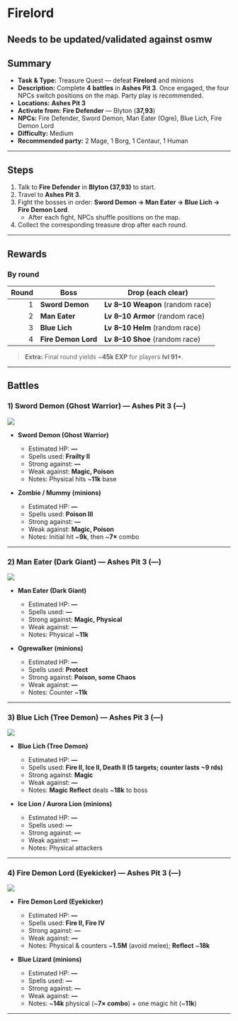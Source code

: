 # Firelord

## Needs to be updated/validated against osmw


## Summary
- **Task & Type:** Treasure Quest — defeat **Firelord** and minions
- **Description:** Complete **4 battles** in **Ashes Pit 3**. Once engaged, the four NPCs switch positions on the map. Party play is recommended. 
- **Locations:** **Ashes Pit 3**
- **Activate from:** **Fire Defender** — Blyton (**37,93**)  
- **NPCs:** Fire Defender, Sword Demon, Man Eater (Ogre), Blue Lich, Fire Demon Lord  
- **Difficulty:** Medium  
- **Recommended party:** 2 Mage, 1 Borg, 1 Centaur, 1 Human  

---

## Steps
1. Talk to **Fire Defender** in **Blyton (37,93)** to start.  
2. Travel to **Ashes Pit 3**.  
3. Fight the bosses in order: **Sword Demon → Man Eater → Blue Lich → Fire Demon Lord**.  
   - After each fight, NPCs shuffle positions on the map.  
4. Collect the corresponding treasure drop after each round.  

---

## Rewards

### By round
| Round | Boss             | Drop (each clear)                  |
| ----: | ---------------- | ---------------------------------- |
| 1     | **Sword Demon**  | **Lv 8–10 Weapon** (random race)   |
| 2     | **Man Eater**    | **Lv 8–10 Armor** (random race)    |
| 3     | **Blue Lich**    | **Lv 8–10 Helm** (random race)     |
| 4     | **Fire Demon Lord** | **Lv 8–10 Shoe** (random race) |

> **Extra:** Final round yields ~**45k EXP** for players **lvl 91+**.  

---

## Battles

### 1) Sword Demon (Ghost Warrior) — Ashes Pit 3 (**—**)
![][img-sword-demon]

- **Sword Demon (Ghost Warrior)**
    - Estimated HP: **—**
    - Spells used: **Frailty II**
    - Strong against: **—**
    - Weak against: **Magic, Poison**
    - Notes: Physical hits ~**11k** base

- **Zombie / Mummy (minions)**
    - Estimated HP: **—**
    - Spells used: **Poison III**
    - Strong against: **—**
    - Weak against: **Magic, Poison**
    - Notes: Initial hit ~**9k**, then ~**7×** combo

---

### 2) Man Eater (Dark Giant) — Ashes Pit 3 (**—**)
![][img-man-eater]

- **Man Eater (Dark Giant)**
    - Estimated HP: **—**
    - Spells used: **—**
    - Strong against: **Magic, Physical**
    - Weak against: **—**
    - Notes: Physical ~**11k**

- **Ogrewalker (minions)**
    - Estimated HP: **—**
    - Spells used: **Protect**
    - Strong against: **Poison, some Chaos**
    - Weak against: **—**
    - Notes: Counter ~**11k**

---

### 3) Blue Lich (Tree Demon) — Ashes Pit 3 (**—**)
![][img-blue-lich]

- **Blue Lich (Tree Demon)**
    - Estimated HP: **—**
    - Spells used: **Fire II, Ice II, Death II (5 targets; counter lasts ~9 rds)**
    - Strong against: **Magic**
    - Weak against: **—**
    - Notes: **Magic Reflect** deals ~**18k** to boss

- **Ice Lion / Aurora Lion (minions)**
    - Estimated HP: **—**
    - Spells used: **—**
    - Strong against: **—**
    - Weak against: **—**
    - Notes: Physical attackers

---

### 4) Fire Demon Lord (Eyekicker) — Ashes Pit 3 (**—**)
![][img-fire-demon-lord]

- **Fire Demon Lord (Eyekicker)**
    - Estimated HP: **—**
    - Spells used: **Fire II, Fire IV**
    - Strong against: **—**
    - Weak against: **—**
    - Notes: Physical & counters ~**1.5M** (avoid melee); **Reflect** ~**18k**

- **Blue Lizard (minions)**
    - Estimated HP: **—**
    - Spells used: **—**
    - Strong against: **—**
    - Weak against: **—**
    - Notes: ~**14k** physical (~**7× combo**) + one magic hit (~**11k**)



---

[img-sword-demon]: ../assets/monsters/ghost_warrior.gif
[img-man-eater]: ../assets/monsters/dark_giant.gif
[img-blue-lich]: ../assets/monsters/tree_demon.gif
[img-fire-demon-lord]: ../assets/monsters/eyekicker.gif
